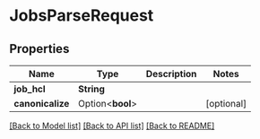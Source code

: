 # JobsParseRequest

## Properties

Name | Type | Description | Notes
------------ | ------------- | ------------- | -------------
**job_hcl** | **String** |  | 
**canonicalize** | Option<**bool**> |  | [optional]

[[Back to Model list]](../README.md#documentation-for-models) [[Back to API list]](../README.md#documentation-for-api-endpoints) [[Back to README]](../README.md)


